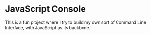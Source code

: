 # JavaScript Console
This is a fun project where I try to build my own sort of Command Line Interface, with JavaScript as its backbone.
